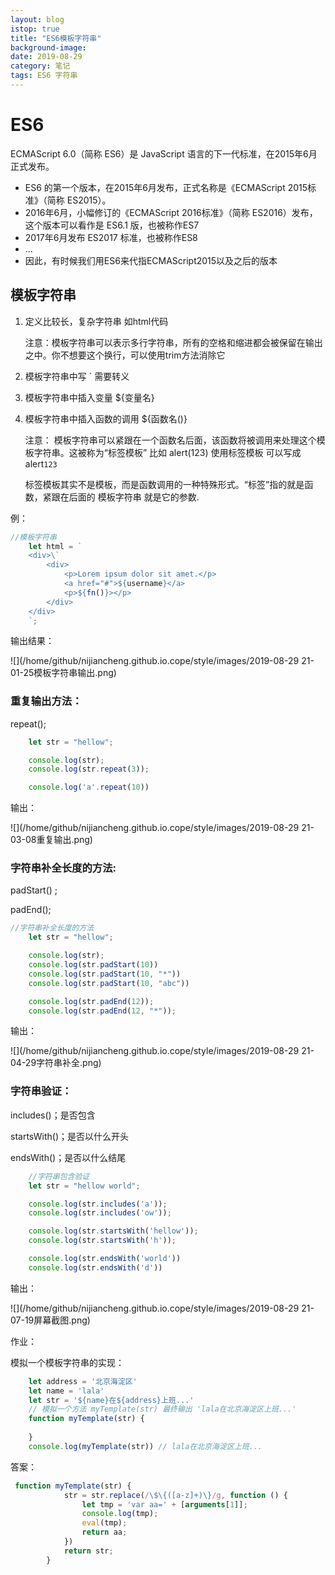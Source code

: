 ```yaml
---
layout: blog
istop: true
title: "ES6模板字符串"
background-image:
date: 2019-08-29
category: 笔记
tags: ES6 字符串
---
```


# ES6

ECMAScript 6.0（简称 ES6）是 JavaScript 语言的下一代标准，在2015年6月正式发布。

- ES6 的第一个版本，在2015年6月发布，正式名称是《ECMAScript 2015标准》（简称 ES2015）。
- 2016年6月，小幅修订的《ECMAScript 2016标准》（简称 ES2016）发布，这个版本可以看作是 ES6.1 版，也被称作ES7
- 2017年6月发布 ES2017 标准，也被称作ES8 
- ...
- 因此，有时候我们用ES6来代指ECMAScript2015以及之后的版本

## 模板字符串

 1. 定义比较长，复杂字符串 如html代码

    注意：模板字符串可以表示多行字符串，所有的空格和缩进都会被保留在输出之中。你不想要这个换行，可以使用trim方法消除它

 2. 模板字符串中写 ` 需要转义

 3. 模板字符串中插入变量 ${变量名}

 4. 模板字符串中插入函数的调用 ${函数名()}

     注意： 模板字符串可以紧跟在一个函数名后面，该函数将被调用来处理这个模板字符串。这被称为“标签模板”  比如  alert(123) 使用标签模板 可以写成  alert`123` 

    标签模板其实不是模板，而是函数调用的一种特殊形式。“标签”指的就是函数，紧跟在后面的 模板字符串 就是它的参数.  

例：

```js
//模板字符串
	let html = `
	<div>\`
		<div>
			<p>Lorem ipsum dolor sit amet.</p>
			<a href="#">${username}</a>
			<p>${fn()}></p>
		</div>
	</div>
	`;
```

输出结果：

![](/home/github/nijiancheng.github.io.cope/style/images/2019-08-29 21-01-25模板字符串输出.png)

### 重复输出方法：

repeat();

```js
	let str = "hellow";

	console.log(str);
	console.log(str.repeat(3));

	console.log('a'.repeat(10))
```

输出：

![](/home/github/nijiancheng.github.io.cope/style/images/2019-08-29 21-03-08重复输出.png)

### 字符串补全长度的方法:

padStart() ;

padEnd();

```js
//字符串补全长度的方法
    let str = "hellow";

    console.log(str);
    console.log(str.padStart(10))
    console.log(str.padStart(10, "*"))
    console.log(str.padStart(10, "abc"))

    console.log(str.padEnd(12));
    console.log(str.padEnd(12, "*"));
```

输出：

![](/home/github/nijiancheng.github.io.cope/style/images/2019-08-29 21-04-29字符串补全.png)



### 字符串验证：

includes()；是否包含

startsWith()；是否以什么开头

endsWith()；是否以什么结尾

```js
	//字符串包含验证
	let str = "hellow world";

	console.log(str.includes('a'));
	console.log(str.includes('ow'));

	console.log(str.startsWith('hellow'));
	console.log(str.startsWith('h'));

	console.log(str.endsWith('world'))
	console.log(str.endsWith('d'))
```

输出：

![](/home/github/nijiancheng.github.io.cope/style/images/2019-08-29 21-07-19屏幕截图.png)

作业：

模拟一个模板字符串的实现：

```js
    let address = '北京海淀区'
    let name = 'lala'
    let str = '${name}在${address}上班...'
    // 模拟一个方法 myTemplate(str) 最终输出 'lala在北京海淀区上班...'
    function myTemplate(str) {
        
    }
    console.log(myTemplate(str)) // lala在北京海淀区上班...
```

答案：

```js
 function myTemplate(str) {
            str = str.replace(/\$\{([a-z]+)\}/g, function () {
                let tmp = 'var aa=' + [arguments[1]];
                console.log(tmp);
                eval(tmp);
                return aa;
            })
            return str;
        }
```



